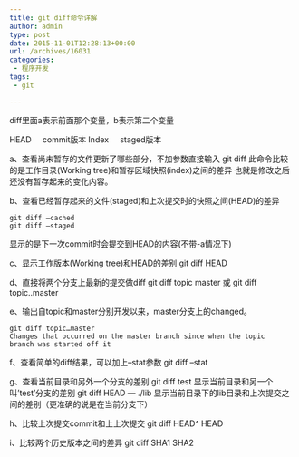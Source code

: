 ```yaml
---
title: git diff命令详解
author: admin
type: post
date: 2015-11-01T12:28:13+00:00
url: /archives/16031
categories:
 - 程序开发
tags:
 - git

---
```

diff里面a表示前面那个变量，b表示第二个变量

HEAD     commit版本
Index     staged版本

a、查看尚未暂存的文件更新了哪些部分，不加参数直接输入
git diff
此命令比较的是工作目录(Working tree)和暂存区域快照(index)之间的差异
也就是修改之后还没有暂存起来的变化内容。

b、查看已经暂存起来的文件(staged)和上次提交时的快照之间(HEAD)的差异

```
git diff –cached
git diff –staged
```

显示的是下一次commit时会提交到HEAD的内容(不带-a情况下)

c、显示工作版本(Working tree)和HEAD的差别
git diff HEAD

d、直接将两个分支上最新的提交做diff
git diff topic master 或 git diff topic..master

e、输出自topic和master分别开发以来，master分支上的changed。
```
git diff topic…master
Changes that occurred on the master branch since when the topic
branch was started off it
```

f、查看简单的diff结果，可以加上–stat参数
git diff –stat

g、查看当前目录和另外一个分支的差别
git diff test
显示当前目录和另一个叫’test’分支的差别
git diff HEAD — ./lib
显示当前目录下的lib目录和上次提交之间的差别（更准确的说是在当前分支下）

h、比较上次提交commit和上上次提交
git diff HEAD^ HEAD

i、比较两个历史版本之间的差异
git diff SHA1 SHA2